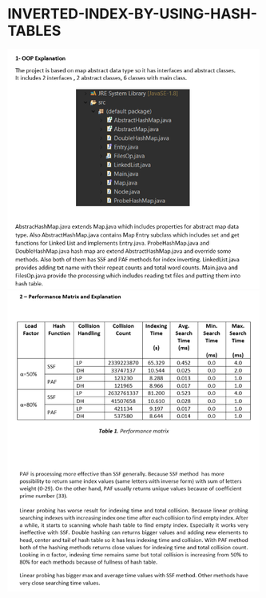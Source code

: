 # INVERTED-INDEX-BY-USING-HASH-TABLES

![alt text](https://github.com/HazarZYGC/Inverted-Index-By-Using-Hash-Table/blob/master/img/1.PNG)
![alt text](https://github.com/HazarZYGC/Inverted-Index-By-Using-Hash-Table/blob/master/img/2.PNG)
